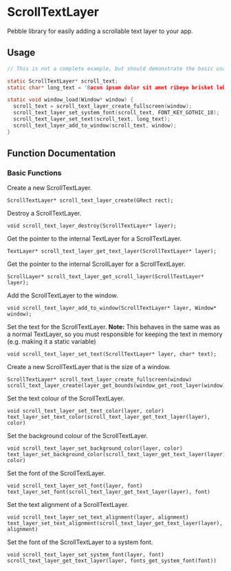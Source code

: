# ScrollTextLayer

Pebble library for easily adding a scrollable text layer to your app.

## Usage

````c
// This is not a complete example, but should demonstrate the basic usage of a ScrollTextLayer.

static ScrollTextLayer* scroll_text;
static char* long_text = 'Bacon ipsum dolor sit amet ribeye brisket leberkas, frankfurter pork loin salami biltong. \nPig spare ribs drumstick filet mignon tongue, rump pork belly andouille ball tip shoulder chuck sausage. Beef rump pig hamburger ham hock. Hamburger landjaeger cow, frankfurter drumstick ball tip pork swine tongue shoulder prosciutto t-bone flank chicken. \nTri-tip shoulder tongue pork belly, beef ribs pancetta flank tenderloin. Capicola hamburger t-bone ground round spare ribs rump, brisket tongue flank ball tip short ribs. Beef pork chop flank pork belly pig chuck.';

static void window_load(Window* window) {
  scroll_text = scroll_text_layer_create_fullscreen(window);
  scroll_text_layer_set_system_font(scroll_text, FONT_KEY_GOTHIC_18);
  scroll_text_layer_set_text(scroll_text, long_text);
  scroll_text_layer_add_to_window(scroll_text, window);
}
````

## Function Documentation

### Basic Functions

Create a new ScrollTextLayer.

    ScrollTextLayer* scroll_text_layer_create(GRect rect);

Destroy a ScrollTextLayer.

    void scroll_text_layer_destroy(ScrollTextLayer* layer);

Get the pointer to the internal TextLayer for a ScrollTextLayer.

    TextLayer* scroll_text_layer_get_text_layer(ScrollTextLayer* layer);

Get the pointer to the internal ScrollLayer for a ScrollTextLayer.

    ScrollLayer* scroll_text_layer_get_scroll_layer(ScrollTextLayer* layer);

Add the ScrollTextLayer to the window.

    void scroll_text_layer_add_to_window(ScrollTextLayer* layer, Window* window);

Set the text for the ScrollTextLayer.
**Note:** This behaves in the same was as a normal TextLayer, so you must responsible for keeping the text in memory (e.g. making it a static variable)

    void scroll_text_layer_set_text(ScrollTextLayer* layer, char* text);

Create a new ScrollTextLayer that is the size of a window.

    ScrollTextLayer* scroll_text_layer_create_fullscreen(window) scroll_text_layer_create(layer_get_bounds(window_get_root_layer(window)));

Set the text colour of the ScrollTextLayer.

    void scroll_text_layer_set_text_color(layer, color) text_layer_set_text_color(scroll_text_layer_get_text_layer(layer), color)

Set the background colour of the ScrollTextLayer.

    void scroll_text_layer_set_background_color(layer, color) text_layer_set_background_color(scroll_text_layer_get_text_layer(layer), color)

Set the font of the ScrollTextLayer.

    void scroll_text_layer_set_font(layer, font) text_layer_set_font(scroll_text_layer_get_text_layer(layer), font)

Set the text alignment of a ScrollTextLayer.

    void scroll_text_layer_set_text_alignment(layer, alignment) text_layer_set_text_alignment(scroll_text_layer_get_text_layer(layer), alignment)

Set the font of the ScrollTextLayer to a system font.

    void scroll_text_layer_set_system_font(layer, font) scroll_text_layer_get_text_layer(layer, fonts_get_system_font(font))